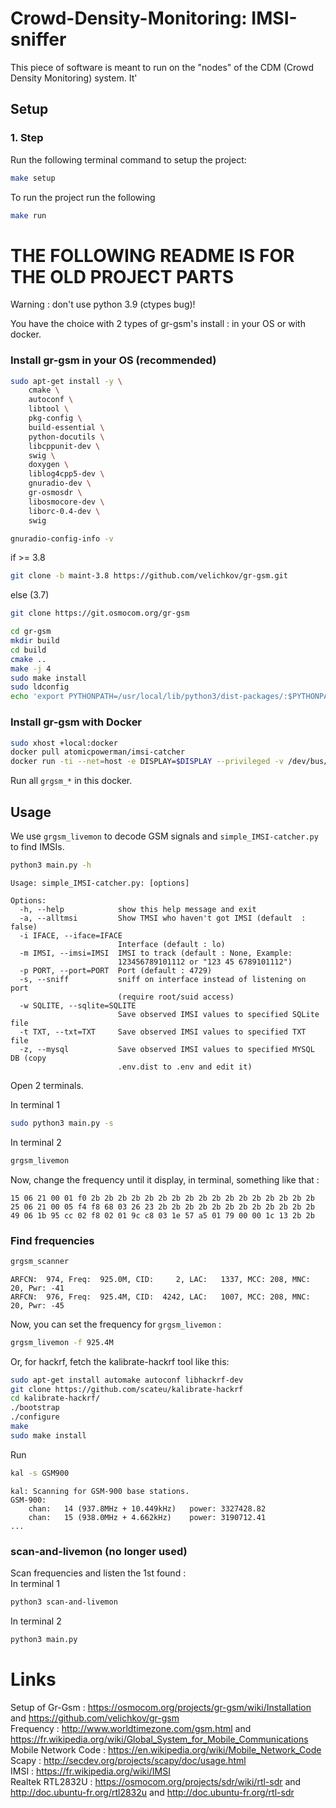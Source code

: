 # Crowd-Density-Monitoring: IMSI-sniffer

This piece of software is meant to run on the "nodes" of the CDM (Crowd Density Monitoring) system. It'

## Setup

### 1. Step
Run the following terminal command to setup the project:
```bash
make setup
```

To run the project run the following
```bash
make run
```
# THE FOLLOWING README IS FOR THE OLD PROJECT PARTS

Warning : don't use python 3.9 (ctypes bug)!

You have the choice with 2 types of gr-gsm's install : in your OS or with docker.

### Install gr-gsm in your OS (recommended)

```bash
sudo apt-get install -y \
    cmake \
    autoconf \
    libtool \
    pkg-config \
    build-essential \
    python-docutils \
    libcppunit-dev \
    swig \
    doxygen \
    liblog4cpp5-dev \
    gnuradio-dev \
    gr-osmosdr \
    libosmocore-dev \
    liborc-0.4-dev \
    swig
```

```bash
gnuradio-config-info -v
```

if >= 3.8

```bash
git clone -b maint-3.8 https://github.com/velichkov/gr-gsm.git
```

else (3.7)

```bash
git clone https://git.osmocom.org/gr-gsm
```

```bash
cd gr-gsm
mkdir build
cd build
cmake ..
make -j 4
sudo make install
sudo ldconfig
echo 'export PYTHONPATH=/usr/local/lib/python3/dist-packages/:$PYTHONPATH' >> ~/.bashrc
```

### Install gr-gsm with Docker

```bash
sudo xhost +local:docker
docker pull atomicpowerman/imsi-catcher
docker run -ti --net=host -e DISPLAY=$DISPLAY --privileged -v /dev/bus/usb:/dev/bus/usb  atomicpowerman/imsi-catcher bash
```

Run all `grgsm_*` in this docker.

## Usage

We use `grgsm_livemon` to decode GSM signals and `simple_IMSI-catcher.py` to find IMSIs.

```bash
python3 main.py -h
```

```
Usage: simple_IMSI-catcher.py: [options]

Options:
  -h, --help            show this help message and exit
  -a, --alltmsi         Show TMSI who haven't got IMSI (default  : false)
  -i IFACE, --iface=IFACE
                        Interface (default : lo)
  -m IMSI, --imsi=IMSI  IMSI to track (default : None, Example:
                        123456789101112 or "123 45 6789101112")
  -p PORT, --port=PORT  Port (default : 4729)
  -s, --sniff           sniff on interface instead of listening on port
                        (require root/suid access)
  -w SQLITE, --sqlite=SQLITE
                        Save observed IMSI values to specified SQLite file
  -t TXT, --txt=TXT     Save observed IMSI values to specified TXT file
  -z, --mysql           Save observed IMSI values to specified MYSQL DB (copy
                        .env.dist to .env and edit it)
```

Open 2 terminals.

In terminal 1

```bash
sudo python3 main.py -s
```

In terminal 2

```bash
grgsm_livemon
```

Now, change the frequency until it display, in terminal, something like that :

```
15 06 21 00 01 f0 2b 2b 2b 2b 2b 2b 2b 2b 2b 2b 2b 2b 2b 2b 2b 2b 2b
25 06 21 00 05 f4 f8 68 03 26 23 2b 2b 2b 2b 2b 2b 2b 2b 2b 2b 2b 2b
49 06 1b 95 cc 02 f8 02 01 9c c8 03 1e 57 a5 01 79 00 00 1c 13 2b 2b
```

### Find frequencies

```bash
grgsm_scanner
```

```
ARFCN:  974, Freq:  925.0M, CID:     2, LAC:   1337, MCC: 208, MNC:  20, Pwr: -41
ARFCN:  976, Freq:  925.4M, CID:  4242, LAC:   1007, MCC: 208, MNC:  20, Pwr: -45
```

Now, you can set the frequency for `grgsm_livemon` :

```bash
grgsm_livemon -f 925.4M
```

Or, for hackrf, fetch the kalibrate-hackrf tool like this:

```bash
sudo apt-get install automake autoconf libhackrf-dev
git clone https://github.com/scateu/kalibrate-hackrf
cd kalibrate-hackrf/
./bootstrap
./configure
make
sudo make install
```

Run

```bash
kal -s GSM900
```

```
kal: Scanning for GSM-900 base stations.
GSM-900:
	chan:   14 (937.8MHz + 10.449kHz)	power: 3327428.82
	chan:   15 (938.0MHz + 4.662kHz)	power: 3190712.41
...
```

### scan-and-livemon (no longer used)

Scan frequencies and listen the 1st found :  
In terminal 1

```bash
python3 scan-and-livemon
```

In terminal 2

```bash
python3 main.py
```

# Links

Setup of Gr-Gsm : https://osmocom.org/projects/gr-gsm/wiki/Installation and https://github.com/velichkov/gr-gsm  
Frequency : http://www.worldtimezone.com/gsm.html and https://fr.wikipedia.org/wiki/Global_System_for_Mobile_Communications  
Mobile Network Code : https://en.wikipedia.org/wiki/Mobile_Network_Code  
Scapy : http://secdev.org/projects/scapy/doc/usage.html  
IMSI : https://fr.wikipedia.org/wiki/IMSI  
Realtek RTL2832U : https://osmocom.org/projects/sdr/wiki/rtl-sdr and http://doc.ubuntu-fr.org/rtl2832u and http://doc.ubuntu-fr.org/rtl-sdr

